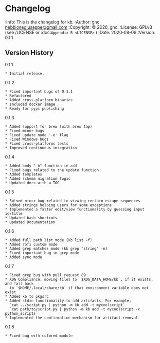 # Changelog
:Info: This is the changelog for kb.
:Author: gnc <nebbionegiuseppe@gmail.com>
:Copyright: © 2020, gnc.
:License: GPLv3 (see /LICENSE or :doc:`Appendix B <LICENSE>`.)
:Date: 2020-08-09
:Version: 0.1.1

## Version History

0.1.1 

    * Initial release.

0.1.2

    * Fixed important bugs of 0.1.1
    * Refactored
    * Added cross-platform binaries
    * Included docker image
    * Ready for pypi publishing

0.1.3

    * Added support for brew (with brew tap)
    * Fixed minor bugs
    * Fixed update mode '-e' flag
    * Fixed Windows bugs
    * Fixed cross-platforms tests
    * Improved continuous integration

0.1.4

    * Added body "-b" function in add
    * Fixed bugs related to the update function
    * Added templates
    * Added schema migration logic
    * Updated docs with a TOC

0.1.5

    * Solved minor bug related to viewing certain escape sequences
    * Added strings helping users for some exceptions
    * Implemented a faster edit/view functionality by guessing input id/title
    * Updated bash shortcuts
    * Updated Documentation

0.1.6

    * Added full path list mode (kb list -f)
    * Added rofi custom mode
    * Added grep matches mode (kb grep "string" -m)
    * Fixed important bug in grep mode
    * Added sync mode

0.1.7

    * Fixed grep bug with pull request 89
    * XDG Compliance: moving files to `$XDG_DATA_HOME/kb`, if it exists, and fall back 
      to `$HOME/.local/share/kb` if that environment variable does not exist
    * Added kb to pkgsrc
    * Added stdin functionality to add artifacts. For example:
      `cat ../script.py | python -m kb add -t mycoolscript`
      `cat path/to/script.py | python -m kb add -t mycoolscript -c python_scripts`
    * Implemented the confirmation mechanism for artifact removal

0.1.8
    
    * Fixed bug with colored module
